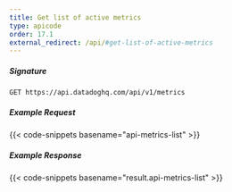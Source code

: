 ```yaml
---
title: Get list of active metrics
type: apicode
order: 17.1
external_redirect: /api/#get-list-of-active-metrics
---
```


##### Signature
`GET https://api.datadoghq.com/api/v1/metrics`
##### Example Request
{{< code-snippets basename="api-metrics-list" >}}
##### Example Response
{{< code-snippets basename="result.api-metrics-list" >}}

